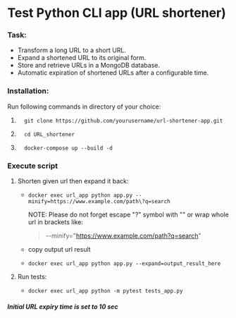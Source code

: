 # Test Python CLI app (URL shortener)

### Task:

- Transform a long URL to a short URL.
- Expand a shortened URL to its original form.
- Store and retrieve URLs in a MongoDB database.
- Automatic expiration of shortened URLs after a configurable time.

### Installation:
Run following commands in directory of your choice:

1.       git clone https://github.com/yourusername/url-shortener-app.git
2.       cd URL_shortener
3.       docker-compose up --build -d

### Execute script
1. Shorten given url then expand it back:
   -     docker exec url_app python app.py --minify=https://www.example.com/path\?q=search
      NOTE: Please do not forget escape "?" symbol with "\" or wrap whole url in brackets like: 
      >--minify="https://www.example.com/path?q=search"
   - copy output url result
   -     docker exec url_app python app.py --expand=output_result_here
2. Run tests: 
   -     docker exec url_app python -m pytest tests_app.py

##### Initial URL expiry time is set to 10 sec

